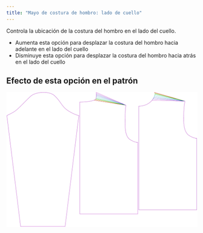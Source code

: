 ```yaml
---
title: "Mayo de costura de hombro: lado de cuello"
---
```


Controla la ubicación de la costura del hombro en el lado del cuello.

- Aumenta esta opción para desplazar la costura del hombro hacia adelante en el lado del cuello
- Disminuye esta opción para desplazar la costura del hombro hacia atrás en el lado del cuello

## Efecto de esta opción en el patrón

![Esta imagen muestra el efecto de esta opción superponiendo varias variantes que tienen un valor diferente para esta opción](brian_s3collar_sample.svg "Efecto de esta opción en el patrón")
